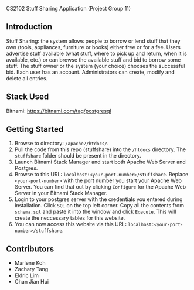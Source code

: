 CS2102 Stuff Sharing Application (Project Group 11)

## Introduction
Stuff Sharing: the system allows people to borrow or lend stuff that they own (tools, appliances, furniture or books) either free or for a fee. Users advertise stuff available (what stuff, where to pick up and return, when it is available, etc.) or can browse the available stuff and bid to borrow some stuff. The stuff owner or the system (your choice) chooses the successful bid. Each user has an account. Administrators can create, modify and delete all entries.

## Stack Used

Bitnami:
https://bitnami.com/tag/postgresql


## Getting Started

1. Browse to directory: `/apache2/htdocs/`.
2. Pull the code from this repo (stuffshare) into the `/htdocs` directory. The `stuffshare` folder should be present in the directory.
3. Launch Bitnami Stack Manager and start both Apache Web Server and Postgres.
4. Browse to this URL: `localhost:<your-port-number>/stuffshare`. Replace `<your-port-number>` with the port number you start your Apache Web Server. You can find that out by clicking `Configure` for the Apache Web Server in your Bitnami Stack Manager.
5. Login to your postgres server with the credentials you entered during installation. Click `SQL` on the top left corner. Copy all the contents from `schema.sql` and paste it into the window and click `Execute`. This will create the neccessary tables for this website.
5. You can now access this website via this URL: `localhost:<your-port-number>/stuffshare`.

## Contributors
- Marlene Koh 
- Zachary Tang 
- Eldric Lim 
- Chan Jian Hui 
